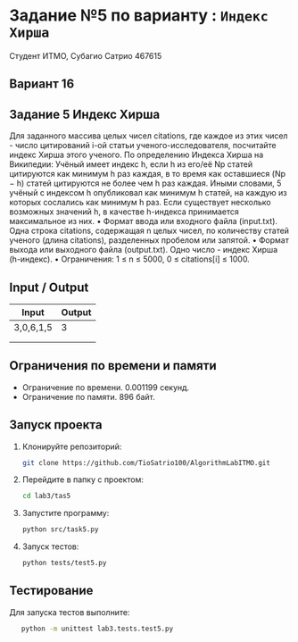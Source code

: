 # Задание №5 по варианту : `Индекс Хирша`

Студент ИТМО, Субагио Сатрио 467615

## Вариант 16

## Задание 5 Индекс Хирша

Для заданного массива целых чисел citations, где каждое из этих чисел - число
цитирований i-ой статьи ученого-исследователя, посчитайте индекс Хирша этого
ученого.
По определению Индекса Хирша на Википедии: Учёный имеет индекс h, если
h из его/её Np статей цитируются как минимум h раз каждая, в то время как оставшиеся (Np − h) статей цитируются не более чем h раз каждая. Иными словами,
5
учёный с индексом h опубликовал как минимум h статей, на каждую из которых
сослались как минимум h раз.
Если существует несколько возможных значений h, в качестве h-индекса принимается максимальное из них.
• Формат ввода или входного файла (input.txt). Одна строка citations,
содержащая n целых чисел, по количеству статей ученого (длина citations),
разделенных пробелом или запятой.
• Формат выхода или выходного файла (output.txt). Одно число - индекс
Хирша (h-индекс).
• Ограничения: 1 ≤ n ≤ 5000, 0 ≤ citations[i] ≤ 1000.

## Input / Output

| Input     | Output |
| --------- | ------ |
| 3,0,6,1,5 | 3      |
|           |        |
|           |        |

## Ограничения по времени и памяти

- Ограничение по времени. 0.001199 секунд.
- Ограничение по памяти. 896 байт.

## Запуск проекта

1. Клонируйте репозиторий:
   ```bash
   git clone https://github.com/TioSatrio100/AlgorithmLabITMO.git
   ```
2. Перейдите в папку с проектом:
   ```bash
   cd lab3/tas5
   ```
3. Запустите программу:

   ```bash
   python src/task5.py
   ```

4. Запуск тестов:
   ```bash
   python tests/test5.py
   ```

## Тестирование

Для запуска тестов выполните:

```bash
   python -m unittest lab3.tests.test5.py
```
